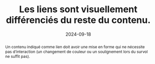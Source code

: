 ---
N: '135'
Rubrique: Liens
title: Les liens sont visuellement différenciés du reste du contenu. 
abstract: Un contenu indiqué comme lien doit avoir une mise en forme qui ne nécessite pas d’interaction (un changement de couleur ou un soulignement lors du survol ne suffit pas).
categories: 
    - "liens"
agrege: O4135-E043
opquast: '4 135'
indiceebook: '043'
description: "Règle n°43"
before: "042"
weight: "43"
after: "044"
actif: '1'
layout: rules
date: 2024-09-18
tags: 
    - "Accessibilité"
    - "Utilisabilité"
objectif: 
    - "Permettre d’identifier facilement les liens au fil du texte."
    - "Améliorer la visibilité et l’utilisabilité des liens."
    - "Améliorer l’accessibilité des contenus aux personnes handicapées"
Meo: 
    - "Les hyperliens peuvent être différenciés à l'aide des propriétés CSS de couleur de texte, de couleur d'arrière-plan, de soulignement, de mise en gras, de bordures, de police de caractères, etc."
Controle: 
    - "Dans chaque fichier de contenu&nbsp;:<ul><li>Identifier les liens présents au fil du texte ;</li><li>Vérifier que ces liens se différencient visuellement du reste du texte au sein duquel ils se trouvent placés.</li><li>Vérifier que les liens différenciés par la couleur présentent un ratio de contraste minimal de 3 avec le texte environnant et qu’ils sont identifiables au survol ou à la prise de focus clavier.</li></ul>"
epubcheck: 
ace: 
humancheck: true
ReadiumGoToolkit: 
Source: 
    - "Opquast"
Referentiel: 
    - ""
steps: 
    - "Projet éditorial"
    - "Production numérique"
---